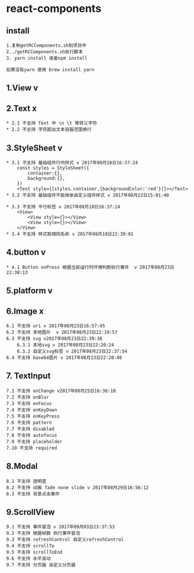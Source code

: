 # react-components

## install
    1.复制getRCComponents.sh到项目中
    2../getRCComponents.sh执行脚本
    3. yarn install 或者npm install
    
    如果没有yarn 使用 brew install yarn 
## 1.View v

## 2.Text x
    * 2.1 不支持 Text 中 \n \t 等转义字符 
    * 2.2 不支持 字符超出文本容器范围换行
## 3.StyleSheet v
    * 3.1 不支持 基础组件行内样式 v 2017年08月18日16:37:24
        const styles = StyleSheet({
            container:{},
            background:{},
        })
        <Text style={[styles.container,{backgroundColor:'red'}]}></Text>
    * 3.2 不支持 基础组件不能继承自定义组件样式 v 2017年08月22日15:01:40
    
    * 3.3 不支持 平行标签 v 2017年08月18日16:37:24
        <View>
            <View style={}></View>
            <View style={}></View>
        </View>
    * 3.4 不支持 样式取相同名称 v 2017年08月18日22:39:01
## 4.button v
    * 4.1 Button onPress 根据当前运行时环境判断执行事件  v 2017年08月23日22:38:13
## 5.platform v 

## 6.Image x
    6.1 不支持 uri v 2017年08月23日16:57:45
    6.2 不支持 本地图片  v 2017年08月23日22:19:57
    6.3 不支持 svg v2017年08月23日22:39:36
        6.3.1 本地svg v 2017年08月23日22:20:24
        6.3.2 自定义svg标签 v 2017年08月23日22:37:54
    6.4 不支持 base64图片 v 2017年08月23日22:20:48
## 7. TextInput 
    7.1 不支持 onChange v2017年08月25日16:36:10
    7.2 不支持 onBlur 
    7.3 不支持 onFocus
    7.4 不支持 onKeyDown
    7.5 不支持 onKeyPress
    7.6 不支持 pattern
    7.7 不支持 disabled
    7.8 不支持 autofocus
    7.9 不支持 placeholder
    7.10 不支持 required
## 8.Modal
    8.1 不支持 透明度
    8.2 不支持 动画 fade none slide v 2017年08月29日16:56:12
    8.3 不支持 背景点击事件
## 9.ScrollView
    9.1 不支持 事件冒泡 v 2017年09月03日23:37:53
    9.2 不支持 根据帧数 执行事件冒泡 
    9.3 不支持 refreshControl 自定义refreshControl
    9.4 不支持 scrollTo
    9.5 不支持 scrollToEnd
    9.6 不支持 水平滚动
    9.7 不支持 分页器 自定义分页器
    
